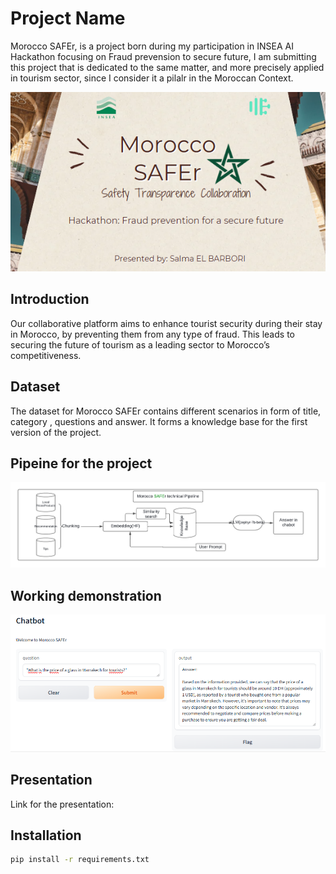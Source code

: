 # Project Name

Morocco SAFEr, is a project born  during my participation in INSEA AI Hackathon focusing on Fraud prevension to secure future, I am submitting this project that is dedicated to the same matter, and more precisely applied in tourism sector, since I consider it a pilalr in the Moroccan Context.

<img src="./assets/cover.png" alt="cover" title="cover">

## Introduction

Our collaborative platform aims to enhance tourist security during their stay in Morocco, by preventing them from any type of fraud. This leads to securing the future of tourism as a leading sector to Morocco’s competitiveness.

## Dataset

The dataset for Morocco SAFEr contains different scenarios in form of title, category , questions and answer. It forms a knowledge base for the first version of the project.

## Pipeine for the project
<img src="./assets/projectPipeline.png" alt="pipeline" title="pipeline">

## Working demonstration
<img src="./assets/WorkingDemo.PNG" alt="demo" title="demo">

## Presentation

Link for the presentation: 



## Installation

```bash
pip install -r requirements.txt
